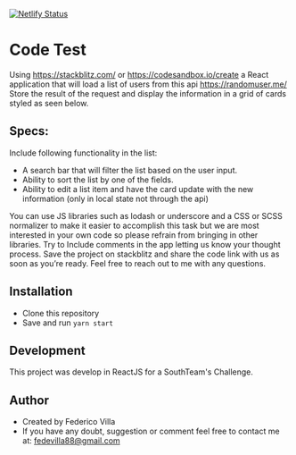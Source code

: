 [![Netlify Status](https://api.netlify.com/api/v1/badges/b85ecc50-ccaf-46ba-bc11-c59fb7fb317e/deploy-status)](https://app.netlify.com/sites/southteams-madmobile/deploys)

# Code Test

Using https://stackblitz.com/ or https://codesandbox.io/​create a React application that will load a list of users from this api https://randomuser.me/
Store the result of the request and display the information in a grid of cards styled as seen below.

## Specs:

Include following functionality in the list:

- A search bar that will filter the list based on the user input.
- Ability to sort the list by one of the fields.
- Ability to edit a list item and have the card update with the new information (only in local state not through the api)

You can use JS libraries such as lodash or underscore and a CSS ​or SCSS normalizer to make it easier to accomplish this task but we are most interested in your own code so please refrain from bringing in other libraries. Try to Include comments in the app letting us know your thought process.
Save the project on stackblitz and share the code link with us as soon as you’re ready.
Feel free to reach out to me with any questions.

## Installation

- Clone this repository
- Save and run `yarn start`

## Development

This project was develop in ReactJS for a SouthTeam's Challenge.

## Author

- Created by Federico Villa
- If you have any doubt, suggestion or comment feel free to contact me at: fedevilla88@gmail.com
